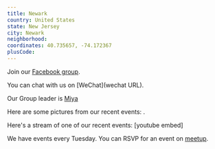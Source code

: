 ```yaml
---
title: Newark
country: United States
state: New Jersey
city: Newark
neighborhood: 
coordinates: 40.735657, -74.172367
plusCode:
---
```

Join our [Facebook group](https://www.facebook.com/groups/free.code.camp.newark).

You can chat with us on [WeChat](wechat URL).

Our Group leader is [Miya](freecodecamp.org/miya)

Here are some pictures from our recent events:
![]().

Here's a stream of one of our recent events:
[youtube embed]

We have events every Tuesday. You can RSVP for an event on [meetup](meetupurl).
